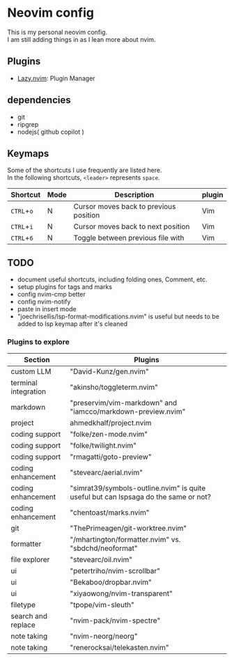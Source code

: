 # Neovim config
This is my personal neovim config.<br>
I am still adding things in as I lean more about nvim.<br>

## Plugins
+ [Lazy.nvim](https://github.com/folke/lazy.nvim): Plugin Manager

## dependencies
+ git
+ ripgrep
+ nodejs( github copilot )

## Keymaps
Some of the shortcuts I use frequently are listed here. <br>
In the following shortcuts, `<leader>` represents `space`.<br>

| Shortcut          | Mode     | Description                                                              | plugin                      |
|-------------------|----------|--------------------------------------------------------------------------|-----------------------------|
| `CTRL`+`o`        | N        | Cursor moves back to previous position                                   | Vim                         |
| `CTRL`+`i`        | N        | Cursor moves back to next position                                       | Vim                         |
| `CTRL`+`6`        | N        | Toggle between previous file with                                        | Vim                         |


## TODO
- document useful shortcuts, including folding ones, Comment, etc.
- setup plugins for tags and marks
- config nvim-cmp better
- config nvim-notify
- paste in insert mode
- "joechrisellis/lsp-format-modifications.nvim" is useful but needs to be added to lsp keymap after it's cleaned

### Plugins to explore
| Section | Plugins |
|---------|---------|
|custom LLM| "David-Kunz/gen.nvim"|
| terminal integration| "akinsho/toggleterm.nvim"|
| markdown| "preservim/vim-markdown" and "iamcco/markdown-preview.nvim"|
| project | ahmedkhalf/project.nvim|
| coding support |"folke/zen-mode.nvim"|
| coding support | "folke/twilight.nvim" |
| coding support | "rmagatti/goto-preview" |
| coding enhancement | "stevearc/aerial.nvim"|
| coding enhancement | "simrat39/symbols-outline.nvim" is quite useful but can lspsaga do the same or not?|
| coding enhancement | "chentoast/marks.nvim"|
| git | "ThePrimeagen/git-worktree.nvim"|
|formatter | "/mhartington/formatter.nvim" vs. "sbdchd/neoformat" |
| file explorer | "stevearc/oil.nvim" |
| ui |  "petertriho/nvim-scrollbar" |
| ui | "Bekaboo/dropbar.nvim" |
| ui | "xiyaowong/nvim-transparent" |
| filetype | "tpope/vim-sleuth" |
| search and replace | "nvim-pack/nvim-spectre" |
| note taking | "nvim-neorg/neorg" |
| note taking | "renerocksai/telekasten.nvim" |
